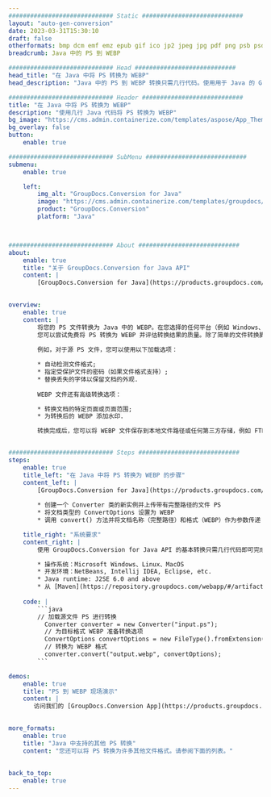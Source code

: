 ```yaml
---
############################# Static ############################
layout: "auto-gen-conversion"
date: 2023-03-31T15:30:10
draft: false
otherformats: bmp dcm emf emz epub gif ico jp2 jpeg jpg pdf png psb psd svg svgz tex tga tif tiff webp wmf wmz xps
breadcrumb: Java 中的 PS 到 WEBP

############################# Head ############################
head_title: "在 Java 中将 PS 转换为 WEBP"
head_description: "Java 中的 PS 到 WEBP 转换只需几行代码。使用用于 Java 的 GroupDocs 文档转换 API 转换 160 多种文件格式"

############################# Header ############################
title: "在 Java 中将 PS 转换为 WEBP"
description: "使用几行 Java 代码将 PS 转换为 WEBP"
bg_image: "https://cms.admin.containerize.com/templates/aspose/App_Themes/V3/images/bg/header1.png"
bg_overlay: false
button:
    enable: true

############################# SubMenu ############################
submenu:
    enable: true

    left:
        img_alt: "GroupDocs.Conversion for Java"
        image: "https://cms.admin.containerize.com/templates/groupdocs/images/product-logos/90x90-noborder/groupdocs-conversion-java.png"
        product: "GroupDocs.Conversion"
        platform: "Java"



############################# About ############################
about:
    enable: true
    title: "关于 GroupDocs.Conversion for Java API"
    content: |
        [GroupDocs.Conversion for Java](https://products.groupdocs.com/conversion/java/) 是一种高级文件格式转换 API，用于在 Microsoft Office、OpenDocument、PDF、HTML、电子邮件、CAD 等流行图像和文档格式之间进行转换。只需几行代码即可完成更多工作。本机 API 会自动检测原始文档的格式，并提供许多选项来自定义转换后的文档。除了从文档中提取信息的功能外，它还默认支持将转换结果缓存到本地磁盘。但是，任何类型的缓存存储都可以通过实施适当的接口来支持 - Amazon S3、Dropbox、Google Drive、Windows Azure、Reddis 或任何其他接口。
    

overview:
    enable: true
    content: |
        将您的 PS 文件转换为 Java 中的 WEBP。在您选择的任何平台（例如 Windows、Linux、macOS）上，只需几行 Java 代码。
        您可以尝试免费将 PS 转换为 WEBP 并评估转换结果的质量。除了简单的文件转换脚本外，您还可以尝试更复杂的选项来加载 PS 源文件并存储 WEBP 输出。 
        
        例如，对于源 PS 文件，您可以使用以下加载选项：

        * 自动检测文件格式;
        * 指定受保护文件的密码（如果文件格式支持）;
        * 替换丢失的字体以保留文档的外观.
        
        WEBP 文件还有高级转换选项：

        * 转换文档的特定页面或页面范围;
        * 为转换后的 WEBP 添加水印.

        转换完成后，您可以将 WEBP 文件保存到本地文件路径或任何第三方存储，例如 FTP、Amazon S3、Google Drive、Dropbox 等。请注意 - 转换 PS到 WEBP，您不需要安装任何额外的软件，例如 MS Office、Open Office、Adobe Acrobat Reader 等。


############################# Steps ############################
steps:
    enable: true
    title_left: "在 Java 中将 PS 转换为 WEBP 的步骤"
    content_left: |
        [GroupDocs.Conversion for Java](https://products.groupdocs.com/conversion/java/) 允许开发人员使用几行代码轻松地将 PS 文件转换为 WEBP。
        
        * 创建一个 Converter 类的新实例并上传带有完整路径的文件 PS
        * 将文档类型的 ConvertOptions 设置为 WEBP
        * 调用 convert() 方法并将文档名称（完整路径）和格式（WEBP）作为参数传递

    title_right: "系统要求"
    content_right: |
        使用 GroupDocs.Conversion for Java API 的基本转换只需几行代码即可完成。所有主要平台和操作系统都支持我们的 API。在执行以下代码之前，请确保您的系统上安装了以下先决条件。

        * 操作系统：Microsoft Windows、Linux、MacOS
        * 开发环境：NetBeans, Intellij IDEA, Eclipse, etc.
        * Java runtime: J2SE 6.0 and above
        * 从 [Maven](https://repository.groupdocs.com/webapp/#/artifacts/browse/tree/General/repo/com/groupdocs/groupdocs-conversion) 获取最新的 GroupDocs.Conversion for Java
         
    code: |
        ```java    
        // 加载源文件 PS 进行转换
          Converter converter = new Converter("input.ps");
          // 为目标格式 WEBP 准备转换选项
          ConvertOptions convertOptions = new FileType().fromExtension("webp").getConvertOptions();
          // 转换为 WEBP 格式
          converter.convert("output.webp", convertOptions);
        ```

demos:
    enable: true
    title: "PS 到 WEBP 现场演示"
    content: |
       访问我们的 [GroupDocs.Conversion App](https://products.groupdocs.app/conversion/family) 网站并立即尝试 PS 到 WEBP 转换。免费演示具有以下好处
          

more_formats:
    enable: true
    title: "Java 中支持的其他 PS 转换"
    content: "您还可以将 PS 转换为许多其他文件格式。请参阅下面的列表。"
       
       
back_to_top:
    enable: true
---
```

